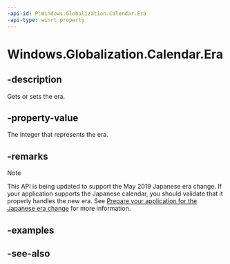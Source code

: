 ```yaml
---
-api-id: P:Windows.Globalization.Calendar.Era
-api-type: winrt property
---
```


<!-- Property syntax
public int Era { get;  set; }
-->

# Windows.Globalization.Calendar.Era

## -description
Gets or sets the era.

## -property-value
The integer that represents the era.

## -remarks

> [!NOTE]
> This API is being updated to support the May 2019 Japanese era change. If your application supports the Japanese calendar, you should validate that it properly handles the new era. See [Prepare your application for the Japanese era change](https://docs.microsoft.com/windows/uwp/design/globalizing/japanese-era-change) for more information.

## -examples

## -see-also
